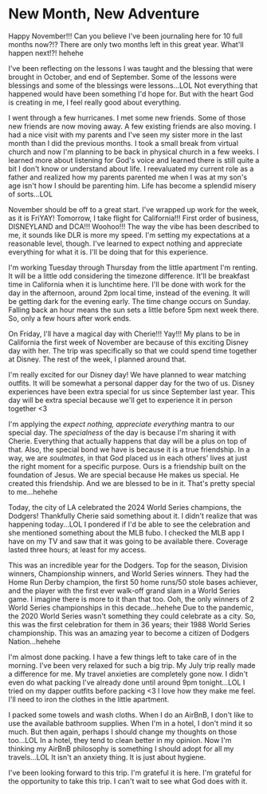 # New Month, New Adventure

Happy November!!! Can you believe I've been journaling here for 10 full months now?!? There are only two months left in this great year. What'll happen next!?! hehehe

I've been reflecting on the lessons I was taught and the blessing that were brought in October, and end of September. Some of the lessons were blessings and some of the blessings were lessons...LOL Not everything that happened would have been something I'd hope for. But with the heart God is creating in me, I feel really good about everything.

I went through a few hurricanes. I met some new friends. Some of those new friends are now moving away. A few existing friends are also moving. I had a nice visit with my parents and I've seen my sister more in the last month than I did the previous months. I took a small break from virtual church and now I'm planning to be back in physical church in a few weeks. I learned more about listening for God's voice and learned there is still quite a bit I don't know or understand about life. I reevaluated my current role as a father and realized how my parents parented me when I was at my son's age isn't how I should be parenting him. Life has become a splendid misery of sorts...LOL

November should be off to a great start. I've wrapped up work for the week, as it is FriYAY! Tomorrow, I take flight for California!!! First order of business, DISNEYLAND and DCA!!! Woohoo!!! The way the vibe has been described to me, it sounds like DLR is more my speed. I'm setting my expectations at a reasonable level, though. I've learned to expect nothing and appreciate everything for what it is. I'll be doing that for this experience.

I'm working Tuesday through Thursday from the little apartment I'm renting. It will be a little odd considering the timezone difference. It'll be breakfast time in California when it is lunchtime here. I'll be done with work for the day in the afternoon, around 2pm local time, instead of the evening. It will be getting dark for the evening early. The time change occurs on Sunday. Falling back an hour means the sun sets a little before 5pm next week there. So, only a few hours after work ends.

On Friday, I'll have a magical day with Cherie!!! Yay!!! My plans to be in California the first week of November are because of this exciting Disney day with her. The trip was specifically so that we could spend time together at Disney. The rest of the week, I planned around that.

I'm really excited for our Disney day! We have planned to wear matching outfits. It will be somewhat a personal dapper day for the two of us. Disney experiences have been extra special for us since September last year. This day will be extra special because we'll get to experience it in person together <3

I'm applying the *expect nothing, appreciate everything* mantra to our special day. The *specialness* of the day is because I'm sharing it with Cherie. Everything that actually happens that day will be a plus on top of that. Also, the special bond we have is because it is a true friendship. In a way, we are *soulmates*, in that God placed us in each others' lives at just the right moment for a specific purpose. Ours is a friendship built on the foundation of Jesus. We are special because He makes us special. He created this friendship. And we are blessed to be in it. That's pretty special to me...hehehe

Today, the city of LA celebrated the 2024 World Series champions, the Dodgers! Thankfully Cherie said something about it. I didn't realize that was happening today...LOL I pondered if I'd be able to see the celebration and she mentioned something about the MLB fubo. I checked the MLB app I have on my TV and saw that it was going to be available there. Coverage lasted three hours; at least for my access.

This was an incredible year for the Dodgers. Top for the season, Division winners, Championship winners, and World Series winners. They had the Home Run Derby champion, the first 50 home runs/50 stole bases achiever, and the player with the first ever walk-off grand slam in a World Series game. I imagine there is more to it than that too. Ooh, the only winners of 2 World Series championships in this decade...hehehe Due to the pandemic, the 2020 World Series wasn't something they could celebrate as a city. So, this was the first celebration for them in 36 years; their 1988 World Series championship. This was an amazing year to become a citizen of Dodgers Nation...hehehe

I'm almost done packing. I have a few things left to take care of in the morning. I've been very relaxed for such a big trip. My July trip really made a difference for me. My travel anxieties are completely gone now. I didn't even do what packing I've already done until around 9pm tonight...LOL I tried on my dapper outfits before packing <3 I love how they make me feel. I'll need to iron the clothes in the little apartment.

I packed some towels and wash cloths. When I do an AirBnB, I don't like to use the available bathroom supplies. When I'm in a hotel, I don't mind it so much. But then again, perhaps I should change my thoughts on those too...LOL In a hotel, they tend to clean better in my opinion. Now I'm thinking my AirBnB philosophy is something I should adopt for all my travels...LOL It isn't an anxiety thing. It is just about hygiene.

I've been looking forward to this trip. I'm grateful it is here. I'm grateful for the opportunity to take this trip. I can't wait to see what God does with it.